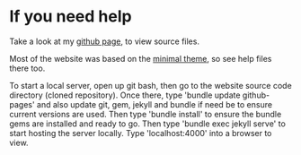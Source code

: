 # If you need help

Take a look at my [github page](https://github.com/Conkerclub1/conkerclub1.github.io), to view source files.

Most of the website was based on the [minimal theme](https://github.com/pages-themes/minimal), so see help files there too.

To start a local server, open up git bash, then go to the website source code directory (cloned repository). Once there, type 'bundle update github-pages' and also update git, gem, jekyll and bundle if need be to ensure current versions are used. Then type 'bundle install' to ensure the bundle gems are installed and ready to go. Then type 'bundle exec jekyll serve' to start hosting the server locally. Type 'localhost:4000' into a browser to view.
